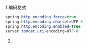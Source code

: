 1.编码格式

```java
spring.http.encoding.force=true
spring.http.encoding.charset=UTF-8
spring.http.encoding.enabled=true
server.tomcat.uri-encoding=UTF-8
```

2.

